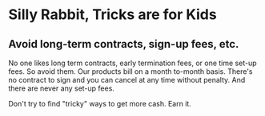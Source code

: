 Silly Rabbit, Tricks are for Kids
=================================

Avoid long-term contracts, sign-up fees, etc.
---------------------------------------------

No one likes long term contracts, early termination fees, or one time
set-up fees. So avoid them. Our products bill on a month to-month basis.
There's no contract to sign and you can cancel at any time without
penalty. And there are never any set-up fees.

Don't try to find "tricky" ways to get more cash. Earn it.
